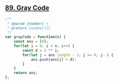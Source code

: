 ## [89. Gray Code](https://leetcode.com/problems/gray-code/)
```javascript
/**
 * @param {number} n
 * @return {number[]}
 */
var grayCode = function(n) {
    const ans = [0];
    for(let i = 0; i < n; i++) {
        const d = 2 ** i;
        for(let j = ans.length - 1; j >= 0; j--) {
            ans.push(ans[j] + d);
        }
    }
    return ans;
};
```
